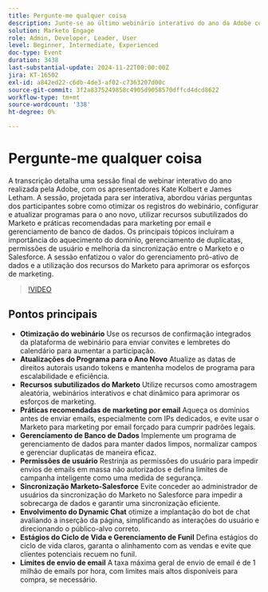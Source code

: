 ```yaml
---
title: Pergunte-me qualquer coisa
description: Junte-se ao último webinário interativo do ano da Adobe com Kate Kolbert e James Letham, que aborda a otimização de webinários, atualizações de programas, recursos subutilizados do Marketo, práticas recomendadas de marketing por email, gerenciamento de banco de dados, permissões de usuário, sincronização Marketo-Salesforce, envolvimento de chat dinâmico e estágios do ciclo de vida.
solution: Marketo Engage
role: Admin, Developer, Leader, User
level: Beginner, Intermediate, Experienced
doc-type: Event
duration: 3438
last-substantial-update: 2024-11-22T00:00:00Z
jira: KT-16502
exl-id: a842ed22-c6db-4de3-af02-c7363207d00c
source-git-commit: 3f2a8375249858c4905d9058570dffcd4dcd8622
workflow-type: tm+mt
source-wordcount: '338'
ht-degree: 0%

---
```


# Pergunte-me qualquer coisa

A transcrição detalha uma sessão final de webinar interativo do ano realizada pela Adobe, com os apresentadores Kate Kolbert e James Letham. A sessão, projetada para ser interativa, abordou várias perguntas dos participantes sobre como otimizar os registros do webinário, configurar e atualizar programas para o ano novo, utilizar recursos subutilizados do Marketo e práticas recomendadas para marketing por email e gerenciamento de banco de dados. Os principais tópicos incluíram a importância do aquecimento do domínio, gerenciamento de duplicatas, permissões de usuário e melhoria da sincronização entre o Marketo e o Salesforce. A sessão enfatizou o valor do gerenciamento pró-ativo de dados e a utilização dos recursos do Marketo para aprimorar os esforços de marketing.

>[!VIDEO](https://video.tv.adobe.com/v/3438195/?learn=on&enablevpops)

## Pontos principais

* **Otimização do webinário** Use os recursos de confirmação integrados da plataforma de webinário para enviar convites e lembretes do calendário para aumentar a participação.
* **Atualizações do Programa para o Ano Novo** Atualize as datas de direitos autorais usando tokens e mantenha modelos de programa para escalabilidade e eficiência.
* **Recursos subutilizados do Marketo** Utilize recursos como amostragem aleatória, webinários interativos e chat dinâmico para aprimorar os esforços de marketing.
* **Práticas recomendadas de marketing por email** Aqueça os domínios antes de enviar emails, especialmente com IPs dedicados, e evite usar o Marketo para marketing por email forçado para cumprir padrões legais.
* **Gerenciamento de Banco de Dados** Implemente um programa de gerenciamento de dados para manter dados limpos, normalizar campos e gerenciar duplicatas de maneira eficaz.
* **Permissões de usuário** Restrinja as permissões do usuário para impedir envios de emails em massa não autorizados e defina limites de campanha inteligente como uma medida de segurança.
* **Sincronização Marketo-Salesforce** Evite conceder ao administrador de usuários da sincronização do Marketo no Salesforce para impedir a sobrecarga de dados e garantir uma sincronização eficiente.
* **Envolvimento do Dynamic Chat** otimize a implantação do bot de chat avaliando a inserção da página, simplificando as interações do usuário e direcionando o público-alvo correto.
* **Estágios do Ciclo de Vida e Gerenciamento de Funil** Defina estágios do ciclo de vida claros, garanta o alinhamento com as vendas e evite que clientes potenciais recuem no funil.
* **Limites de envio de email** A taxa máxima geral de envio de email é de 1 milhão de emails por hora, com limites mais altos disponíveis para compra, se necessário.
